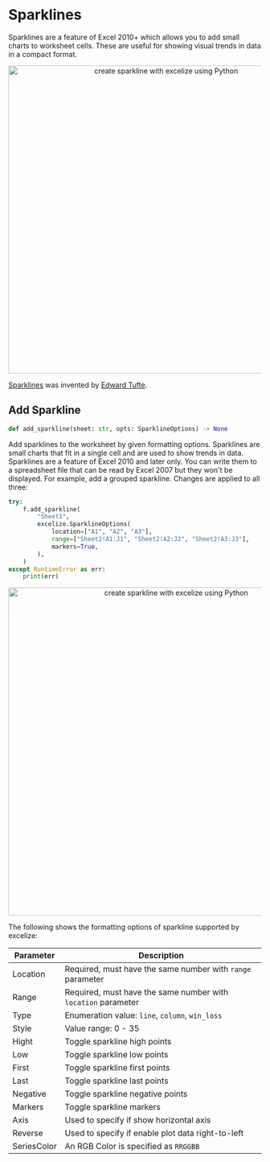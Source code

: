 # Sparklines

Sparklines are a feature of Excel 2010+ which allows you to add small charts to worksheet cells. These are useful for showing visual trends in data in a compact format.

<p align="center"><img width="612" src="https://xuri.me/excelize/en/images/sparkline_01.png" alt="create sparkline with excelize using Python"></p>

[Sparklines](https://en.wikipedia.org/wiki/Sparklines) was invented by [Edward Tufte](https://en.wikipedia.org/wiki/Edward_Tufte).

## Add Sparkline

```python
def add_sparkline(sheet: str, opts: SparklineOptions) -> None
```

Add sparklines to the worksheet by given formatting options. Sparklines are small charts that fit in a single cell and are used to show trends in data. Sparklines are a feature of Excel 2010 and later only. You can write them to a spreadsheet file that can be read by Excel 2007 but they won't be displayed. For example, add a grouped sparkline. Changes are applied to all three:

```python
try:
    f.add_sparkline(
        "Sheet1",
        excelize.SparklineOptions(
            location=["A1", "A2", "A3"],
            range=["Sheet2!A1:J1", "Sheet2!A2:J2", "Sheet2!A3:J3"],
            markers=True,
        ),
    )
except RuntimeError as err:
    print(err)
```

<p align="center"><img width="652" src="https://xuri.me/excelize/en/images/sparkline_02.png" alt="create sparkline with excelize using Python"></p>

The following shows the formatting options of sparkline supported by excelize:

Parameter | Description
---|---
Location    | Required, must have the same number with `range` parameter
Range       | Required, must have the same number with `location` parameter
Type        | Enumeration value: `line`, `column`, `win_loss`
Style       | Value range: 0 - 35
Hight       | Toggle sparkline high points
Low         | Toggle sparkline low points
First       | Toggle sparkline first points
Last        | Toggle sparkline last points
Negative    | Toggle sparkline negative points
Markers     | Toggle sparkline markers
Axis        | Used to specify if show horizontal axis
Reverse     | Used to specify if enable plot data right-to-left
SeriesColor | An RGB Color is specified as `RRGGBB`

